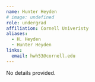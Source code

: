 ```yaml
---
name: Hunter Heyden
# image: undefined
role: undergrad
affiliation: Cornell Univeristy
aliases:
  - H. Heyden
  - Hunter Heyden
links:
  email: hwh53@cornell.edu
---
```


No details provided.